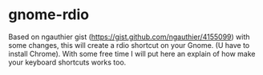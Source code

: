 gnome-rdio
==========

Based on ngauthier gist (https://gist.github.com/ngauthier/4155099) with some changes, this will create a rdio shortcut on your Gnome. (U have to install Chrome). With some free time I will put here an explain of how make your keyboard shortcuts works too.
